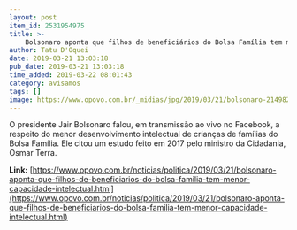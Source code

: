 ```yaml
---
layout: post
item_id: 2531954975
title: >-
    Bolsonaro aponta que filhos de beneficiários do Bolsa Família tem menor capacidade intelectual
author: Tatu D'Oquei
date: 2019-03-21 13:03:18
pub_date: 2019-03-21 13:03:18
time_added: 2019-03-22 08:01:43
category: avisamos
tags: []
image: https://www.opovo.com.br/_midias/jpg/2019/03/21/bolsonaro-2149823.jpg
---
```


O presidente Jair Bolsonaro falou, em transmissão ao vivo no Facebook, a respeito do menor desenvolvimento intelectual de crianças de famílias do Bolsa Família. Ele citou um estudo feito em 2017 pelo ministro da Cidadania, Osmar Terra.

**Link:** [https://www.opovo.com.br/noticias/politica/2019/03/21/bolsonaro-aponta-que-filhos-de-beneficiarios-do-bolsa-familia-tem-menor-capacidade-intelectual.html](https://www.opovo.com.br/noticias/politica/2019/03/21/bolsonaro-aponta-que-filhos-de-beneficiarios-do-bolsa-familia-tem-menor-capacidade-intelectual.html)

